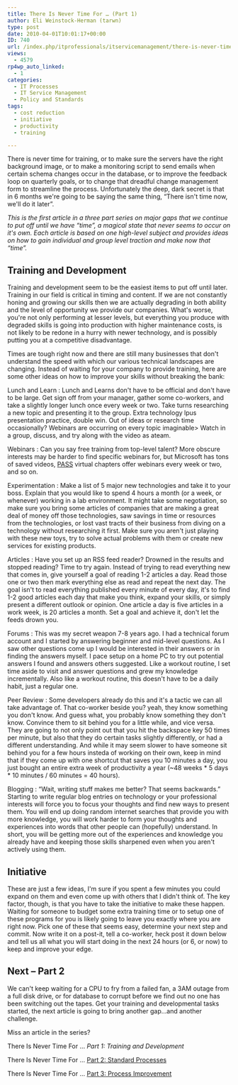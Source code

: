 ```yaml
---
title: There Is Never Time For … (Part 1)
author: Eli Weinstock-Herman (tarwn)
type: post
date: 2010-04-01T10:01:17+00:00
ID: 740
url: /index.php/itprofessionals/itservicemanagement/there-is-never-time-for-part-1/
views:
  - 4579
rp4wp_auto_linked:
  - 1
categories:
  - IT Processes
  - IT Service Management
  - Policy and Standards
tags:
  - cost reduction
  - initiative
  - productivity
  - training

---
```

There is never time for training, or to make sure the servers have the right background image, or to make a monitoring script to send emails when certain schema changes occur in the database, or to improve the feedback loop on quarterly goals, or to change that dreadful change management form to streamline the process. Unfortunately the deep, dark secret is that in 6 months we're going to be saying the same thing, “There isn't time now, we'll do it later”.

_This is the first article in a three part series on major gaps that we continue to put off until we have “time”, a magical state that never seems to occur on it's own. Each article is based on one high-level subject and provides ideas on how to gain individual and group level traction and make now that “time”._

## Training and Development

Training and development seem to be the easiest items to put off until later. Training in our field is critical in timing and content. If we are not constantly honing and growing our skills then we are actually degrading in both ability and the level of opportunity we provide our companies. What's worse, you're not only performing at lesser levels, but everything you produce with degraded skills is going into production with higher maintenance costs, is not likely to be redone in a hurry with newer technology, and is possibly putting you at a competitive disadvantage. 

Times are tough right now and there are still many businesses that don't understand the speed with which our various technical landscapes are changing. Instead of waiting for your company to provide training, here are some other ideas on how to improve your skills without breaking the bank:

Lunch and Learn
:   Lunch and Learns don't have to be official and don't have to be large. Get sign off from your manager, gather some co-workers, and take a slightly longer lunch once every week or two. Take turns researching a new topic and presenting it to the group. Extra technology lpus presentation practice, double win. Out of ideas or research time occasionally? Webinars are occurring on every topic imaginable> Watch in a group, discuss, and try along with the video as ateam.

Webinars
:   Can you say free training from top-level talent? More obscure interests may be harder to find specific webinars for, but Microsoft has tons of saved videos, [PASS][1] virtual chapters offer webinars every week or two, and so on.

Experimentation
:   Make a list of 5 major new technologies and take it to your boss. Explain that you would like to spend 4 hours a month (or a week, or whenever) working in a lab environment. It might take some negotiation, so make sure you bring some articles of companies that are making a great deal of money off those technologies, saw savings in time or resources from the technologies, or lost vast tracts of their business from diving on a technology without researching it first. Make sure you aren't just playing with these new toys, try to solve actual problems with them or create new services for existing products.

Articles
:   Have you set up an RSS feed reader? Drowned in the results and stopped reading? Time to try again. Instead of trying to read everything new that comes in, give yourself a goal of reading 1-2 articles a day. Read those one or two then mark everything else as read and repeat the next day. The goal isn't to read everything published every minute of every day, it's to find 1-2 good articles each day that make you think, expand your skills, or simply present a different outlook or opinion. One article a day is five articles in a work week, is 20 articles a month. Set a goal and achieve it, don't let the feeds drown you.

Forums
:   This was my secret weapon 7-8 years ago. I had a technical forum account and I started by answering beginner and mid-level questions. As I saw other questions come up I would be interested in their answers or in finding the answers myself. I pace setup on a home PC to try out potential answers I found and answers others suggested. Like a workout routine, I set time aside to visit and answer questions and grew my knowledge incrementally. Also like a workout routine, this doesn't have to be a daily habit, just a regular one.

Peer Review
:   Some developers already do this and it's a tactic we can all take advantage of. That co-worker beside you? yeah, they know something you don't know. And guess what, you probably know something they don't know. Convince them to sit behind you for a little while, and vice versa. They are going to not only point out that you hit the backspace key 50 times per minute, but also that they do certain tasks slightly differently, or had a different understanding. And while it may seem slower to have someone sit behind you for a few hours insteda of working on their own, keep in mind that if they come up with one shortcut that saves you 10 minutes a day, you just bought an entire extra week of productivity a year (~48 weeks \* 5 days \* 10 minutes / 60 minutes = 40 hours).

Blogging
:   “Wait, writing stuff makes me better? That seems backwards.” Starting to write regular blog entries on technology or your professional interests will force you to focus your thoughts and find new ways to present them. You will end up doing random internet searches that provide you with more knowledge, you will work harder to form your thoughts and experiences into words that other people can (hopefully) understand. In short, you will be getting more out of the experiences and knowledge you already have and keeping those skills sharpened even when you aren't actively using them.

## Initiative

These are just a few ideas, I'm sure if you spent a few minutes you could expand on them and even come up with others that I didn't think of. The key factor, though, is that you have to take the initiative to make these happen. Waiting for someone to budget some extra training time or to setup one of these programs for you is likely going to leave you exactly where you are right now. Pick one of these that seems easy, determine your next step and commit. Now write it on a post-it, tell a co-worker, heck post it down below and tell us all what you will start doing in the next 24 hours (or 6, or now) to keep and improve your edge.

## Next &#8211; Part 2

We can't keep waiting for a CPU to fry from a failed fan, a 3AM outage from a full disk drive, or for database to corrupt before we find out no one has been switching out the tapes. Get your training and developmental tasks started, the next article is going to bring another gap…and another challenge.

Miss an article in the series?
  
There Is Never Time For … _Part 1: Training and Development_
  
There Is Never Time For … [Part 2: Standard Processes][2]
  
There Is Never Time For … [Part 3: Process Improvement][3]

 [1]: http://www.sqlpass.org/ "Visit the PASS website"
 [2]: /index.php/ITProfessionals/ITProcesses/there-is-never-time-for-part-2
 [3]: /index.php/ITProfessionals/ITServiceManagement/there-is-never-time-for-part-3